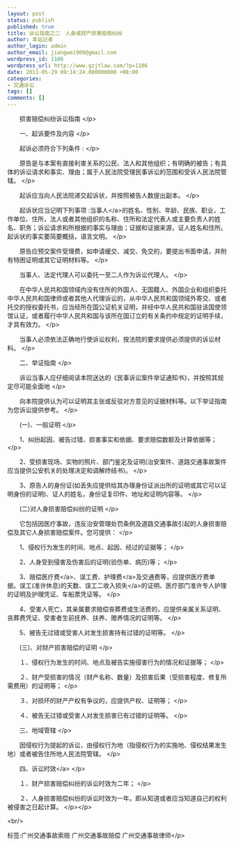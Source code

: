 ```yaml
---
layout: post
status: publish
published: true
title: 诉讼指南之二　人身或财产损害赔偿纠纷
author: 本站记者
author_login: admin
author_email: jiangwei909@gmail.com
wordpress_id: 1106
wordpress_url: http://www.gzjtlaw.com/?p=1106
date: 2011-05-29 09:14:24.000000000 +08:00
categories:
- 交通诉讼
tags: []
comments: []
---
```

<p><p>　　损害赔偿纠纷诉讼指南 <&#47;p><p>　　一、起诉要件及内容 <&#47;p><p>　　起诉必须符合下列条件 : <&#47;p><p>　　原告是与本案有直接利害关系的公民、法人和其他组织；有明确的被告；有具体的诉讼请求和事实、理由；属于人民法院受理民事诉讼的范围和受诉人民法院管辖。 <&#47;p><p>　　起诉应当向人民法院递交起诉状，并按照被告人数提出副本。 <&#47;p><p>　　起诉状应当记明下列事项 :<a>当事人<&#47;a>的姓名、性别、年龄、民族、职业，工作单位、住所，法人或者其他组织的名称、住所和法定代表人或主要负责人的姓名、职务；诉讼请求和所根据的事实与理由；证据和证据来源，证人姓名和住所。起诉状的事实要简要概括，语言文明。 <&#47;p><p>　　原告应预交案件受理费，如申请缓交、减交、免交的，要提出书面申请，并附有特困证明或其它证明材料等。 <&#47;p><p>　　当事人、法定代理人可以委托一至二人作为诉讼代理人。 <&#47;p><p>　　在中华人民共和国领域内没有住所的外国人、无国籍人、外国企业和组织委托中华人民共和国律师或者其他人代理诉讼的，从中华人民共和国领域外寄交、或者托交的授权委托书，应当经所在国公证机关证明，并经中华人民共和国驻该国使领馆认证，或者履行中华人民共和国与该所在国订立的有关条约中规定的证明手续，才具有效力。 <&#47;p><p>　　当事人必须依法正确地行使诉讼权利，按法院的要求提供必须提供的诉讼材料。 <&#47;p><p>　　二、举证指南 <&#47;p><p>　　诉讼当事人应仔细阅读本院送达的《民事诉讼案件举证通知书》，并按照其规定尽可能全面地 <&#47;p><p>　　向本院提供认为可以证明其主张或反驳对方意见的证据材料等。以下举证指南为您诉讼提供参考。 <&#47;p><p>　　(一)、一般证明 <&#47;p><p>　　1、纠纷起因、被告过错、损害事实和依据、要求赔偿数额及计算依据等； <&#47;p><p>　　2、受损害现场、实物的照片、部门鉴定及证明(治安案件、道路交通事故案件应当提供公安机关的处理决定和调解终结书)。 <&#47;p><p>　　3、原告人的身份证(如丢失应提供给其办理身份证派出所的证明或其它可以证明身份的证明)、证人的姓名，身份证复印件、地址和证明内容等。 <&#47;p><p>　　(二)对人身损害赔偿纠纷的证明 <&#47;p><p>　　它包括因医疗事故，违反治安管理处罚条例及道路交通事故引起的人身损害赔偿及其它人身损害赔偿案件。您可提供： <&#47;p><p>　　1、侵权行为发生的时间、地点、起因、经过的证据等； <&#47;p><p>　　2、人身受到侵害及伤害后的证明(验伤单、病历)等； <&#47;p><p>　　3、赔偿<a>医疗费<&#47;a>、误工费、<a>护理费<&#47;a>及交通费等，应提供医疗费单据。误工(准许休息)的天数、误工二收入<a>损失<&#47;a>的证明、医疗部门准许专人护理的证明及护理凭证、车船票凭证等。 <&#47;p><p>　　4、受害人死亡，其亲属要求赔偿丧葬费或生活费的，应提供亲属关系证明、丧葬费凭证、受害者生前抚养、扶养、赡养情况的证明等。 <&#47;p><p>　　5、被告无过错或受害人对发生损害持有过错的证明等。 <&#47;p><p>　　(三)、对财产损害赔偿的证明 <&#47;p><p>　　１、侵权行为发生的时间、地点及被告实施侵害行为的情况和证据等； <&#47;p><p>　　２、财产受损害的情况（财产名称、数量）及损害后果（受损害程度、修复所需费用）的证明等； <&#47;p><p>　　３、对损坏的财产产权有争议的，应提供产权、证明等； <&#47;p><p>　　４、被告无过错或受害人对发生损害已有过错的证明等。 <&#47;p><p>　　三、地域管辖 <&#47;p><p>　　因侵权行为提起的诉讼，由侵权行为地（指侵权行为的实施地、侵权结果发生地）或者被告住所地人民法院管辖。 <&#47;p><p>　　四、<a>诉讼时效<&#47;a> <&#47;p><p>　　１、财产损害赔偿纠纷的诉讼时效为二年； <&#47;p><p>　　２、人身损害赔偿纠纷的诉讼时效为一年。即从知道或者应当知道自己的权利被侵害之日起计算。 <&#47;p><&#47;p><br&#47;><p>标签:广州交通事故索赔 广州交通事故赔偿 广州交通事故律师<&#47;p>
